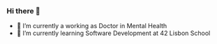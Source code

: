 ### Hi there 👋

- 🔭 I’m currently a working as Doctor in Mental Health 
- 🌱 I’m currently learning Software Development at 42 Lisbon School

